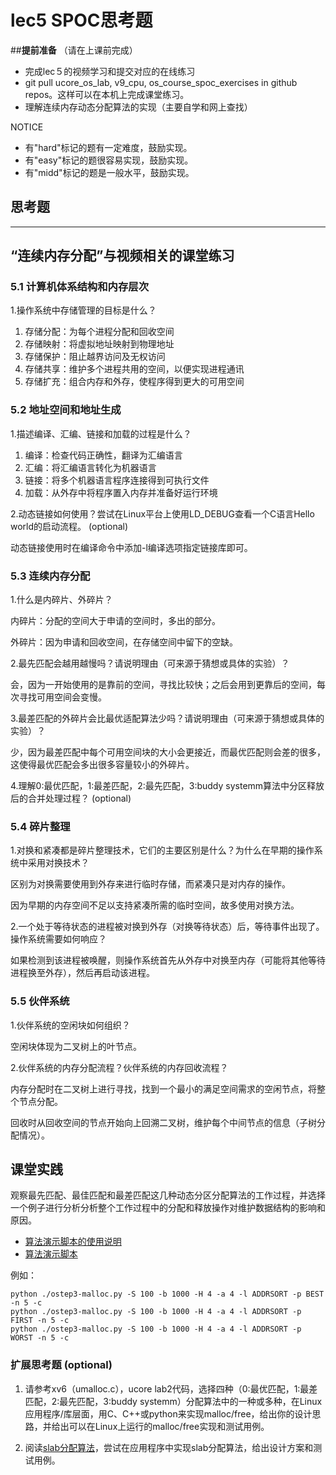 # lec5 SPOC思考题

##**提前准备**
（请在上课前完成）

- 完成lec５的视频学习和提交对应的在线练习
- git pull ucore_os_lab, v9_cpu, os_course_spoc_exercises in github repos。这样可以在本机上完成课堂练习。
- 理解连续内存动态分配算法的实现（主要自学和网上查找）

NOTICE
- 有"hard"标记的题有一定难度，鼓励实现。
- 有"easy"标记的题很容易实现，鼓励实现。
- 有"midd"标记的题是一般水平，鼓励实现。


## 思考题
---

## “连续内存分配”与视频相关的课堂练习

### 5.1 计算机体系结构和内存层次

1.操作系统中存储管理的目标是什么？

 1. 存储分配：为每个进程分配和回收空间
 2. 存储映射：将虚拟地址映射到物理地址
 3. 存储保护：阻止越界访问及无权访问
 4. 存储共享：维护多个进程共用的空间，以便实现进程通讯
 5. 存储扩充：组合内存和外存，使程序得到更大的可用空间

### 5.2 地址空间和地址生成
1.描述编译、汇编、链接和加载的过程是什么？

 1. 编译：检查代码正确性，翻译为汇编语言
 2. 汇编：将汇编语言转化为机器语言
 3. 链接：将多个机器语言程序连接得到可执行文件
 4. 加载：从外存中将程序置入内存并准备好运行环境

2.动态链接如何使用？尝试在Linux平台上使用LD_DEBUG查看一个C语言Hello world的启动流程。  (optional)

 动态链接使用时在编译命令中添加-l编译选项指定链接库即可。


### 5.3 连续内存分配
1.什么是内碎片、外碎片？

 内碎片：分配的空间大于申请的空间时，多出的部分。
 
 外碎片：因为申请和回收空间，在存储空间中留下的空缺。

2.最先匹配会越用越慢吗？请说明理由（可来源于猜想或具体的实验）？

 会，因为一开始使用的是靠前的空间，寻找比较快；之后会用到更靠后的空间，每次寻找可用空间会变慢。

3.最差匹配的外碎片会比最优适配算法少吗？请说明理由（可来源于猜想或具体的实验）？

 少，因为最差匹配中每个可用空间块的大小会更接近，而最优匹配则会差的很多，这使得最优匹配会多出很多容量较小的外碎片。

4.理解0:最优匹配，1:最差匹配，2:最先匹配，3:buddy systemm算法中分区释放后的合并处理过程？ (optional)

 

### 5.4 碎片整理
1.对换和紧凑都是碎片整理技术，它们的主要区别是什么？为什么在早期的操作系统中采用对换技术？  

 区别为对换需要使用到外存来进行临时存储，而紧凑只是对内存的操作。
 
 因为早期的内存空间不足以支持紧凑所需的临时空间，故多使用对换方法。

2.一个处于等待状态的进程被对换到外存（对换等待状态）后，等待事件出现了。操作系统需要如何响应？

 如果检测到该进程被唤醒，则操作系统首先从外存中对换至内存（可能将其他等待进程换至外存），然后再启动该进程。

### 5.5 伙伴系统
1.伙伴系统的空闲块如何组织？

 空闲块体现为二叉树上的叶节点。

2.伙伴系统的内存分配流程？伙伴系统的内存回收流程？

 内存分配时在二叉树上进行寻找，找到一个最小的满足空间需求的空闲节点，将整个节点分配。
 
 回收时从回收空间的节点开始向上回溯二叉树，维护每个中间节点的信息（子树分配情况）。

## 课堂实践

观察最先匹配、最佳匹配和最差匹配这几种动态分区分配算法的工作过程，并选择一个例子进行分析分析整个工作过程中的分配和释放操作对维护数据结构的影响和原因。

  * [算法演示脚本的使用说明](https://github.com/chyyuu/os_tutorial_lab/blob/master/ostep/ostep3-malloc.md)
  * [算法演示脚本](https://github.com/chyyuu/os_tutorial_lab/blob/master/ostep/ostep3-malloc.py)

例如：
```
python ./ostep3-malloc.py -S 100 -b 1000 -H 4 -a 4 -l ADDRSORT -p BEST -n 5 -c
python ./ostep3-malloc.py -S 100 -b 1000 -H 4 -a 4 -l ADDRSORT -p FIRST -n 5 -c
python ./ostep3-malloc.py -S 100 -b 1000 -H 4 -a 4 -l ADDRSORT -p WORST -n 5 -c
```

### 扩展思考题 (optional)

1. 请参考xv6（umalloc.c），ucore lab2代码，选择四种（0:最优匹配，1:最差匹配，2:最先匹配，3:buddy systemm）分配算法中的一种或多种，在Linux应用程序/库层面，用C、C++或python来实现malloc/free，给出你的设计思路，并给出可以在Linux上运行的malloc/free实现和测试用例。


2. 阅读[slab分配算法](http://en.wikipedia.org/wiki/Slab_allocation)，尝试在应用程序中实现slab分配算法，给出设计方案和测试用例。
